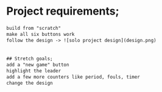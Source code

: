 # Project requirements;
    build from "scratch"
    make all six buttons work 
    follow the design -> ![solo project design](design.png)

    
    ## Stretch goals;
    add a "new game" button
    highlight the leader
    add a few more counters like period, fouls, timer
    change the design


